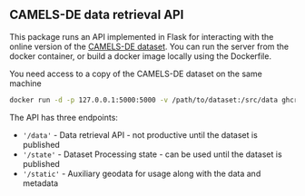## CAMELS-DE data retrieval API

This package runs an API implemented in Flask for interacting with the online 
version of the [CAMELS-DE dataset](https://camels-de.org). You can run the 
server from the docker container, or build a docker image locally using the 
Dockerfile.

You need access to a copy of the CAMELS-DE dataset on the same machine

```bash
docker run -d -p 127.0.0.1:5000:5000 -v /path/to/dataset:/src/data ghcr.io/camels-de/camels_serv
```

The API has three endpoints:

* `'/data'` - Data retrieval API - not productive until the dataset is published
* `'/state'` - Dataset Processing state - can be used until the dataset is published
* `'/static'` - Auxiliary geodata for usage along with the data and metadata    